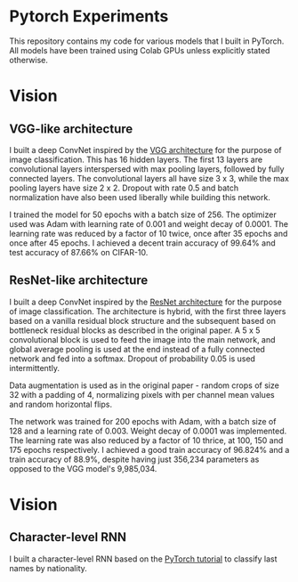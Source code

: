 # Pytorch Experiments

This repository contains my code for various models that I built in PyTorch. All models have been trained using Colab GPUs unless explicitly stated otherwise.

# Vision

## VGG-like architecture

I built a deep ConvNet inspired by the [VGG architecture](https://arxiv.org/abs/1409.1556) for the purpose of image classification. This has 16 hidden layers. The first 13 layers are convolutional layers interspersed with max pooling layers, followed by fully connected layers. The convolutional layers all have size 3 x 3, while the max pooling layers have size 2 x 2. Dropout with rate 0.5 and batch normalization have also been used liberally while building this network.

I trained the model for 50 epochs with a batch size of 256. The optimizer used was Adam with learning rate of 0.001 and weight decay of 0.0001. The learning rate was reduced by a factor of 10 twice, once after 35 epochs and once after 45 epochs. I achieved a decent train accuracy of 99.64% and test accuracy of 87.66% on CIFAR-10.

## ResNet-like architecture

I built a deep ConvNet inspired by the [ResNet architecture](https://arxiv.org/abs/1512.03385) for the purpose of image classification. The architecture is hybrid, with the first three layers based on a vanilla residual block structure and the subsequent based on bottleneck residual blocks as described in the original paper. A 5 x 5 convolutional block is used to feed the image into the main network, and global average pooling is used at the end instead of a fully connected network and fed into a softmax. Dropout of probability 0.05 is used intermittently. 

Data augmentation is used as in the original paper - random crops of size 32 with a padding of 4, normalizing pixels with per channel mean values and random horizontal flips.

The network was trained for 200 epochs with Adam, with a batch size of 128 and a learning rate of 0.003. Weight decay of 0.0001 was implemented. The learning rate was also reduced by a factor of 10 thrice, at 100, 150 and 175 epochs respectively. I achieved a good train accuracy of 96.824% and a train accuracy of 88.9%, despite having just 356,234 parameters as opposed to the VGG model's 9,985,034.

# Vision

## Character-level RNN

I built a character-level RNN based on the [PyTorch tutorial](https://pytorch.org/tutorials/intermediate/char_rnn_classification_tutorial.html) to classify last names by nationality. 
